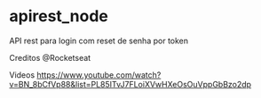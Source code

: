 # apirest_node

API rest para login com reset de senha por token

Creditos @Rocketseat

Videos https://www.youtube.com/watch?v=BN_8bCfVp88&list=PL85ITvJ7FLoiXVwHXeOsOuVppGbBzo2dp

